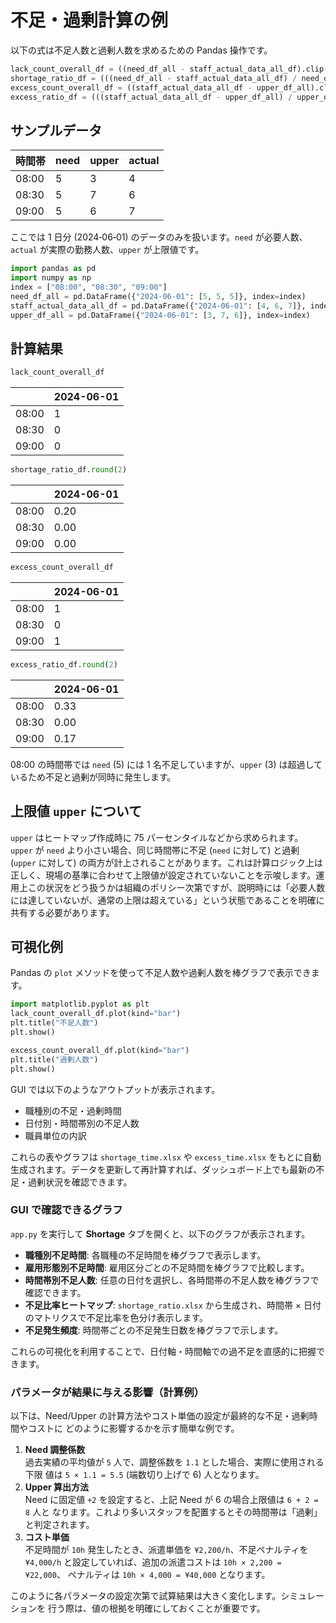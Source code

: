 # 不足・過剰計算の例

以下の式は不足人数と過剰人数を求めるための Pandas 操作です。

```python
lack_count_overall_df = ((need_df_all - staff_actual_data_all_df).clip(lower=0).fillna(0).astype(int))
shortage_ratio_df = (((need_df_all - staff_actual_data_all_df) / need_df_all.replace(0, np.nan)).clip(lower=0).fillna(0))
excess_count_overall_df = ((staff_actual_data_all_df - upper_df_all).clip(lower=0).fillna(0).astype(int))
excess_ratio_df = (((staff_actual_data_all_df - upper_df_all) / upper_df_all.replace(0, np.nan)).clip(lower=0).fillna(0))
```

## サンプルデータ

| 時間帯 | need | upper | actual |
| ------ | ---- | ----- | ------ |
| 08:00  | 5    | 3     | 4      |
| 08:30  | 5    | 7     | 6      |
| 09:00  | 5    | 6     | 7      |

ここでは 1 日分 (2024‑06‑01) のデータのみを扱います。`need` が必要人数、`actual` が実際の勤務人数、`upper` が上限値です。

```python
import pandas as pd
import numpy as np
index = ["08:00", "08:30", "09:00"]
need_df_all = pd.DataFrame({"2024-06-01": [5, 5, 5]}, index=index)
staff_actual_data_all_df = pd.DataFrame({"2024-06-01": [4, 6, 7]}, index=index)
upper_df_all = pd.DataFrame({"2024-06-01": [3, 7, 6]}, index=index)
```

## 計算結果

```python
lack_count_overall_df
```
|        | 2024-06-01 |
| ------ | ---------- |
| 08:00  | 1          |
| 08:30  | 0          |
| 09:00  | 0          |

```python
shortage_ratio_df.round(2)
```
|        | 2024-06-01 |
| ------ | ---------- |
| 08:00  | 0.20       |
| 08:30  | 0.00       |
| 09:00  | 0.00       |

```python
excess_count_overall_df
```
|        | 2024-06-01 |
| ------ | ---------- |
| 08:00  | 1          |
| 08:30  | 0          |
| 09:00  | 1          |

```python
excess_ratio_df.round(2)
```
|        | 2024-06-01 |
| ------ | ---------- |
| 08:00  | 0.33       |
| 08:30  | 0.00       |
| 09:00  | 0.17       |

08:00 の時間帯では `need` (5) には 1 名不足していますが、`upper` (3) は超過しているため不足と過剰が同時に発生します。

## 上限値 `upper` について

`upper` はヒートマップ作成時に 75 パーセンタイルなどから求められます。`upper` が `need` より小さい場合、同じ時間帯に不足 (`need` に対して) と過剰 (`upper` に対して) の両方が計上されることがあります。これは計算ロジック上は正しく、現場の基準に合わせて上限値が設定されていないことを示唆します。運用上この状況をどう扱うかは組織のポリシー次第ですが、説明時には「必要人数には達していないが、通常の上限は超えている」という状態であることを明確に共有する必要があります。

## 可視化例

Pandas の `plot` メソッドを使って不足人数や過剰人数を棒グラフで表示できます。

```python
import matplotlib.pyplot as plt
lack_count_overall_df.plot(kind="bar")
plt.title("不足人数")
plt.show()

excess_count_overall_df.plot(kind="bar")
plt.title("過剰人数")
plt.show()
```

GUI では以下のようなアウトプットが表示されます。

- 職種別の不足・過剰時間
- 日付別・時間帯別の不足人数
- 職員単位の内訳

これらの表やグラフは `shortage_time.xlsx` や `excess_time.xlsx` をもとに自動生成されます。データを更新して再計算すれば、ダッシュボード上でも最新の不足・過剰状況を確認できます。

### GUI で確認できるグラフ

`app.py` を実行して **Shortage** タブを開くと、以下のグラフが表示されます。

- **職種別不足時間**: 各職種の不足時間を棒グラフで表示します。
- **雇用形態別不足時間**: 雇用区分ごとの不足時間を棒グラフで比較します。
- **時間帯別不足人数**: 任意の日付を選択し、各時間帯の不足人数を棒グラフで確認できます。
- **不足比率ヒートマップ**: `shortage_ratio.xlsx` から生成され、時間帯 × 日付 のマトリクスで不足比率を色分け表示します。
- **不足発生頻度**: 時間帯ごとの不足発生日数を棒グラフで示します。

これらの可視化を利用することで、日付軸・時間軸での過不足を直感的に把握できます。

### パラメータが結果に与える影響（計算例）

以下は、Need/Upper の計算方法やコスト単価の設定が最終的な不足・過剰時間やコストに
どのように影響するかを示す簡単な例です。

1. **Need 調整係数**  
   過去実績の平均値が `5` 人で、調整係数を `1.1` とした場合、実際に使用される下限
   値は `5 × 1.1 = 5.5` (端数切り上げで 6) 人となります。
2. **Upper 算出方法**  
   Need に固定値 `+2` を設定すると、上記 Need が 6 の場合上限値は `6 + 2 = 8` 人と
   なります。これより多いスタッフを配置するとその時間帯は「過剰」と判定されます。
3. **コスト単価**  
   不足時間が `10h` 発生したとき、派遣単価を `¥2,200/h`、不足ペナルティを
   `¥4,000/h` と設定していれば、追加の派遣コストは `10h × 2,200 = ¥22,000`、
   ペナルティは `10h × 4,000 = ¥40,000` となります。

このように各パラメータの設定次第で試算結果は大きく変化します。シミュレーションを
行う際は、値の根拠を明確にしておくことが重要です。
